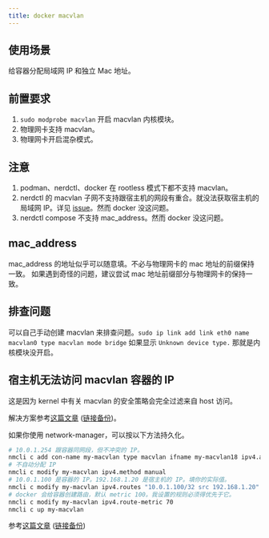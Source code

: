 ```yaml
---
title: docker macvlan
---
```



## 使用场景

给容器分配局域网 IP 和独立 Mac 地址。

## 前置要求

1. `sudo modprobe macvlan` 开启 macvlan 内核模块。
2. 物理网卡支持 macvlan。
3. 物理网卡开启混杂模式。

## 注意

1. podman、nerdctl、docker 在 rootless 模式下都不支持 macvlan。
2. nerdctl 的 macvlan 子网不支持跟宿主机的网段有重合。就没法获取宿主机的局域网 IP。详见 [issue](https://github.com/containerd/nerdctl/issues/2490)。然而 docker 没这问题。
3. nerdctl compose 不支持 mac_address。然而 docker 没这问题。

## mac_address

mac_address 的地址似乎可以随意填。不必与物理网卡的 mac 地址的前缀保持一致。
如果遇到奇怪的问题，建议尝试 mac 地址前缀部分与物理网卡的保持一致。

## 排查问题

可以自己手动创建 macvlan 来排查问题。`sudo ip link add link eth0 name macvlan0 type macvlan mode bridge`
如果显示 `Unknown device type.` 那就是内核模块没开启。

## 宿主机无法访问 macvlan 容器的 IP

这是因为 kernel 中有关 macvlan 的安全策略会完全过滤来自 host 访问。

解决方案参考[这篇文章](https://www.cnblogs.com/azureology/p/16750154.html) ([链接备份](https://web.archive.org/web/20231103173715/https://www.cnblogs.com/azureology/p/16750154.html))。

如果你使用 network-manager，可以按以下方法持久化。

```sh
# 10.0.1.254 跟容器同网段，但不冲突的 IP。
nmcli c add con-name my-macvlan type macvlan ifname my-macvlan18 ipv4.addresses 10.0.1.254/32 dev eth0 mode bridge
# 不自动分配 IP
nmcli c modify my-macvlan ipv4.method manual
# 10.0.1.100 是容器的 IP。192.168.1.20 是宿主机的 IP。填你的实际值。
nmcli c modify my-macvlan ipv4.routes "10.0.1.100/32 src 192.168.1.20"
# docker 会给容器创建路由，默认 metric 100。我设置的规则必须得优先于它。
nmcli c modify my-macvlan ipv4.route-metric 70
nmcli c up my-macvlan
```

参考[这篇文章](https://www.networkshinobi.com/docker-host-cant-access-containers-running-on-macvlan/) ([链接备份](https://web.archive.org/web/20230402090230/https://www.networkshinobi.com/docker-host-cant-access-containers-running-on-macvlan/))
